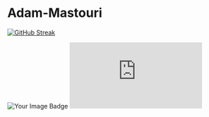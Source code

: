 # Adam-Mastouri
<a href="https://git.io/streak-stats"><img src="https://github-readme-streak-stats.herokuapp.com?user=adammastouri&theme=highcontrast&hide_border=true&date_format=n%2Fj%5B%2FY%5D&exclude_days=Sun%2CFri%2CSat" alt="GitHub Streak" /></a>

<img src="https://tryhackme.com/api/v2/badges/public-profile?userPublicId=4223795" style='border:none;' alt="Your Image Badge" />
<iframe src="https://tryhackme.com/api/v2/badges/public-profile?userPublicId=4223795" style='border:none;'></iframe>

